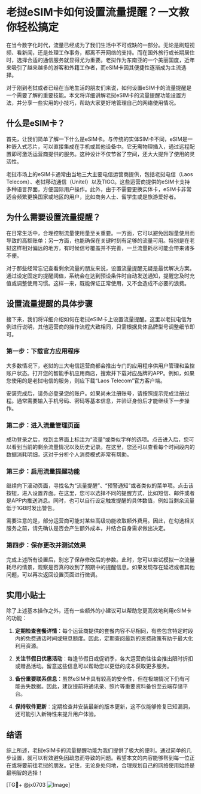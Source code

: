 # 老挝eSIM卡如何设置流量提醒？一文教你轻松搞定

在当今数字化时代，流量已经成为了我们生活中不可或缺的一部分。无论是刷短视频、看新闻，还是处理工作事务，都离不开网络的支持。而在国外旅行或长期居住时，选择合适的通信服务就显得尤为重要。老挝作为东南亚的一个美丽国度，近年来吸引了越来越多的游客和外籍工作者，而eSIM卡因其便捷性逐渐成为主流选择。

对于刚到老挝或者已经在当地生活的朋友们来说，如何设置eSIM卡的流量提醒是一个需要了解的重要技能。本文将详细讲解老挝eSIM卡的流量提醒功能设置方法，并分享一些实用的小技巧，帮助大家更好地管理自己的网络使用情况。

## 什么是eSIM卡？

首先，让我们简单了解一下什么是eSIM卡。与传统的实体SIM卡不同，eSIM是一种嵌入式芯片，可以直接集成在手机或其他设备中。它无需物理插入，通过远程配置即可激活运营商提供的服务。这种设计不仅节省了空间，还大大提升了使用的灵活性。

老挝市场上的eSIM卡通常由当地三大主要电信运营商提供，包括老挝电信（Laos Telecom）、老挝移动通信（Unitel）以及TIGO。这些运营商提供的eSIM卡支持多种语言界面，方便国际用户操作。此外，由于不需要更换实体卡，eSIM卡非常适合频繁更换国家或地区的用户，比如商务人士、留学生或是旅游爱好者。

## 为什么需要设置流量提醒？

在日常生活中，合理控制流量使用量至关重要。一方面，它可以避免因超量使用而导致的高额账单；另一方面，也能确保在关键时刻有足够的流量可用。特别是在老挝这样相对偏远的地方，有时候信号覆盖并不完善，一旦流量耗尽可能会带来诸多不便。

对于那些经常忘记查看剩余流量的朋友来说，设置流量提醒无疑是最优解决方案。通过设定固定的提醒阈值，系统会在达到预设条件时自动发送通知，提醒您及时充值或调整使用习惯。这样一来，既能保证正常使用，又不会造成不必要的浪费。

## 设置流量提醒的具体步骤

接下来，我们将详细介绍如何在老挝eSIM卡上设置流量提醒。这里以老挝电信为例进行说明，其他运营商的操作流程大致相同，只需根据具体品牌型号调整细节即可。

### 第一步：下载官方应用程序

大多数情况下，老挝的三大电信运营商都会推出专门的应用程序供用户管理和监控账户状态。打开您的智能手机应用商店，搜索并下载对应品牌的APP。例如，如果您使用的是老挝电信的服务，则应下载“Laos Telecom”官方客户端。

安装完成后，请务必登录您的账户。如果尚未注册账号，请按照提示完成注册过程。通常需要输入手机号码、密码等基本信息，并验证身份后才能继续下一步操作。

### 第二步：进入流量管理页面

成功登录之后，找到主界面上标注为“流量”或类似字样的选项。点击进入后，您可以看到当前的剩余流量情况以及历史记录。在这里，您还可以查看每个时间段内的数据消耗明细，这对于分析个人消费模式非常有帮助。

### 第三步：启用流量提醒功能

继续向下滚动页面，寻找名为“流量提醒”、“预警通知”或者类似的菜单项。点击该按钮，进入设置界面。在这里，您可以选择不同的提醒方式，比如短信、邮件或者是APP内推送消息。同时，也可以自行设定触发提醒的具体数值，例如当剩余流量低于1GB时发出警告。

需要注意的是，部分运营商可能对某些高级功能收取额外费用。因此，在勾选相关服务之前，请先确认是否会产生额外成本，并结合自身需求做出决定。

### 第四步：保存更改并测试效果

完成上述所有设置后，别忘了保存修改后的参数。此时，您可以尝试模拟一次流量耗尽的情景，观察是否真的收到了预期中的提醒信息。如果发现存在延迟或者其他问题，可以再次返回设置页面进行微调。

## 实用小贴士

除了上述基本操作之外，还有一些额外的小建议可以帮助您更高效地利用eSIM卡的功能：

1. **定期检查套餐详情**：每个运营商提供的套餐内容不尽相同，有些包含特定时段内的免费通话时间或短息额度。因此，定期查阅最新的资费政策有助于最大化利用资源。
   
2. **关注节假日优惠活动**：每逢节假日或促销季，各大运营商往往会推出限时折扣或赠品活动。留意这些信息可以帮助您以更低的成本获取更多服务。

3. **备份重要联系信息**：虽然eSIM卡具有较高的安全性，但在极端情况下仍有可能丢失数据。因此，建议提前将通讯录、照片等重要资料备份至云端存储平台。

4. **保持软件更新**：定期检查并安装最新的版本更新，这不仅能够修复已知漏洞，还可能引入新特性来提升用户体验。

## 结语

综上所述，老挝eSIM卡的流量提醒功能为我们提供了极大的便利。通过简单的几步设置，就可以有效避免因疏忽而导致的问题。希望本文的内容能够帮到每一位正在或将要前往老挝的朋友。记住，无论身处何地，合理规划自己的网络使用始终是最明智的选择！

[TG💪+ @jx0703 ![Image](https://github.com/user-attachments/assets/dbca1d08-cadb-493c-b0ec-ad6f7a83f270)]